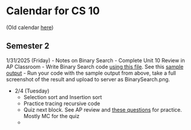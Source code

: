 # Calendar for CS 10

(Old calendar [here](./sem01.md))
## Semester 2

1/31/2025 (Friday)
	- Notes on Binary Search
	- Complete Unit 10 Review in AP Classroom
	- Write Binary Search code [using this file](../AP_shared/recursion/BinarySearch.java). See this [sample output](../AP_shared/recursion/BinarySearch-output.txt)
	- Run your code with the sample output from above, take a full screenshot of the result and upload to server as BinarySearch.png.
- 2/4 (Tuesday)
  - Selection sort and Insertion sort
  - Practice tracing recursive code
  - Quiz next block. See AP review and [these questions](https://www.varsitytutors.com/ap_computer_science_a-help/recursion) for practice. Mostly MC for the quiz
  -